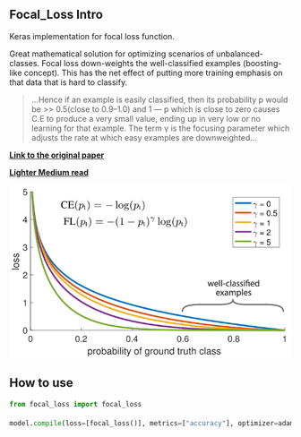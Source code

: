 ## Focal_Loss Intro

Keras implementation for focal loss function.

Great mathematical solution for optimizing scenarios of unbalanced-classes.
Focal loss down-weights the well-classified examples (boosting-like concept). 
This has the net effect of putting more training emphasis on that data that is hard to classify. 

>...Hence if an example is easily classified, then its probability p would be >> 0.5(close to 0.9–1.0) and 1 — p which is close to zero causes C.E to produce a very small value, ending up in very low or no learning for that example. The term γ is the focusing parameter which adjusts the rate at which easy examples are downweighted...

**[Link to the original paper](https://arxiv.org/abs/1708.02002)**

**[Lighter Medium read](https://towardsdatascience.com/neural-networks-intuitions-3-focal-loss-for-dense-object-detection-paper-explanation-61bc0205114e)**

![](https://github.com/itamargol/Focal_Loss/blob/master/focal_loss.png)

## How to use

``` python
from focal_loss import focal_loss

model.compile(loss=[focal_loss()], metrics=["accuracy"], optimizer=adam)

```     
